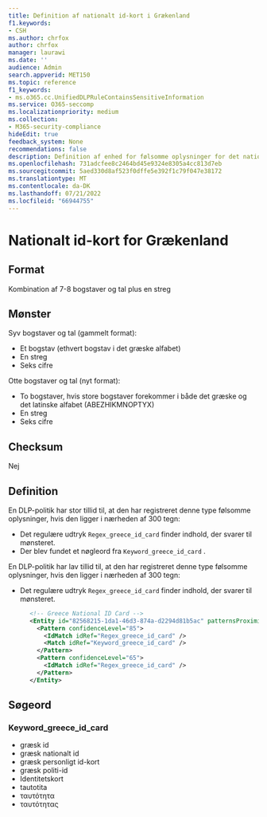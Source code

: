 ```yaml
---
title: Definition af nationalt id-kort i Grækenland
f1.keywords:
- CSH
ms.author: chrfox
author: chrfox
manager: laurawi
ms.date: ''
audience: Admin
search.appverid: MET150
ms.topic: reference
f1_keywords:
- ms.o365.cc.UnifiedDLPRuleContainsSensitiveInformation
ms.service: O365-seccomp
ms.localizationpriority: medium
ms.collection:
- M365-security-compliance
hideEdit: true
feedback_system: None
recommendations: false
description: Definition af enhed for følsomme oplysninger for det nationale id-kort i Grækenland.
ms.openlocfilehash: 731adcfee8c2464bd45e9324e8305a4cc813d7eb
ms.sourcegitcommit: 5aed330d8af523f0dffe5e392f1c79f047e38172
ms.translationtype: MT
ms.contentlocale: da-DK
ms.lasthandoff: 07/21/2022
ms.locfileid: "66944755"
---
```

# <a name="greece-national-id-card"></a>Nationalt id-kort for Grækenland

## <a name="format"></a>Format

Kombination af 7-8 bogstaver og tal plus en streg

## <a name="pattern"></a>Mønster

Syv bogstaver og tal (gammelt format):

- Et bogstav (ethvert bogstav i det græske alfabet)
- En streg
- Seks cifre

Otte bogstaver og tal (nyt format):

- To bogstaver, hvis store bogstaver forekommer i både det græske og det latinske alfabet (ABEZHIKMNOPTYX)
- En streg
- Seks cifre

## <a name="checksum"></a>Checksum

Nej

## <a name="definition"></a>Definition

En DLP-politik har stor tillid til, at den har registreret denne type følsomme oplysninger, hvis den ligger i nærheden af 300 tegn:

- Det regulære udtryk `Regex_greece_id_card` finder indhold, der svarer til mønsteret.
- Der blev fundet et nøgleord fra `Keyword_greece_id_card` .

En DLP-politik har lav tillid til, at den har registreret denne type følsomme oplysninger, hvis den ligger i nærheden af 300 tegn:

- Det regulære udtryk `Regex_greece_id_card` finder indhold, der svarer til mønsteret.

```xml
      <!-- Greece National ID Card -->
      <Entity id="82568215-1da1-46d3-874a-d2294d81b5ac" patternsProximity="300" recommendedConfidence="85">
        <Pattern confidenceLevel="85">
          <IdMatch idRef="Regex_greece_id_card" />
          <Match idRef="Keyword_greece_id_card" />
        </Pattern>
        <Pattern confidenceLevel="65">
          <IdMatch idRef="Regex_greece_id_card" />
        </Pattern>
      </Entity>
```

## <a name="keywords"></a>Søgeord

### <a name="keyword_greece_id_card"></a>Keyword_greece_id_card

- græsk id
- græsk nationalt id
- græsk personligt id-kort
- græsk politi-id
- Identitetskort
- tautotita
- ταυτότητα
- ταυτότητας